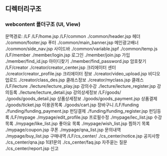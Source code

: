 ## 디렉터리구조

### webcontent 폴더구조 (UI, View)
문맥경로: 
/LF
/LF/home.jsp
/LF/common
	./common/header.jsp 헤더
	./common/footer.jsp 푸터
	./common/main_banner.jsp 메인광고배너
	./common/side_nav.jsp 사이드바
	./common/variable.jspf
	./common/temp.js
/LF/member
	./member/login.jsp 로그인
	./member/join.jsp 가입
	./member/find_id.jsp 아이디찾기
	./member/find_password.jsp 암호찾기
/LF/creator
	./creator/creator_center.jsp 크리에이터 센터
	./creator/creator_profile.jsp 크리에이터 정보 
	./creator/video_upload.jsp 비디오 업로드
	./creator/class_des.jsp 클래스정보
	./creator/myclass.jsp 클래스
/LF/lecture
	./lecture/lecture_play.jsp 강의수강
	./lecture/lecture_register.jsp 강의등록
	./lecture/lecture_detail.jsp 강의상세정보
/LF/goods/
	./goods/goods_detail.jsp 상품상세정보
	./goods/goods_payment.jsp 상품결제
	./goods/ticket.jsp 이용권목록
	./goods/cart.jsp 장바구니
/LF/funding
	./funding/funding_payment.jsp 펀딩결제
	./funding/funding_register.jsp 펀딩등록
/LF/mypage
	./mypage/edit_profile.jsp 프로필수정
	./mypage/lec_list.jsp 수강목록
	./mypage/like_list.jsp 좋아요 목록
	./mypage/wish_list.jsp 찜하기 목록
	./mypage/coupon.jsp 쿠폰
	./mypage/qna_list.jsp 문의내역
	./mypage/buy_list.jsp 구매내역
/LF/cs_center/
	./cs_center/notice.jsp 공지사항
	./cs_center/qna.jsp 1대1문의
	./cs_center/faq.jsp 자주묻는 질문
	./cs_center/report.jsp 신고

